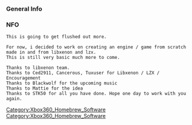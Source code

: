 ### General Info

### NFO

    This is going to get flushed out more.

    For now, i decided to work on creating an engine / game from scratch made in and from libxenon and lzx.
    This is still very basic much more to come.

    Thanks to libxenon team.
    Thanks to Ced2911, Cancerous, Tuxuser for Libxenon / LZX / Encouragement
    Thanks to Blackwolf for the upcoming music
    Thanks to Mattie for the idea
    Thanks to STK50 for all you have done. Hope one day to work with you again.

[Category:Xbox360_Homebrew_Software](Category:Xbox360_Homebrew_Software "wikilink")
[Category:Xbox360_Homebrew_Software](Category:Xbox360_Homebrew_Software "wikilink")
